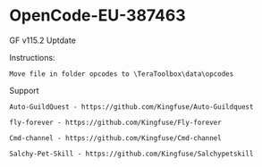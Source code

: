 # OpenCode-EU-387463

GF v115.2 Uptdate

Instructions:

    Move file in folder opcodes to \TeraToolbox\data\opcodes
    
Support

    Auto-GuildQuest - https://github.com/Kingfuse/Auto-Guildquest
    
    fly-forever - https://github.com/Kingfuse/Fly-forever

    Cmd-channel - https://github.com/Kingfuse/Cmd-channel

    Salchy-Pet-Skill - https://github.com/Kingfuse/Salchypetskill
